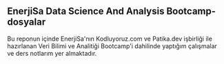 ## EnerjiSa Data Science And Analysis Bootcamp-dosyalar

 Bu reponun içinde EnerjiSa'nın Kodluyoruz.com ve Patika.dev işbirliği ile hazırlanan 
 Veri Bilimi ve Analitiği Bootcamp'i dahilinde yaptığım çalışmalar ve ders notlarım yer almaktadır.
